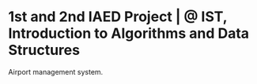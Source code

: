 # 1st and 2nd IAED Project | @ IST, Introduction to Algorithms and Data Structures
Airport management system.
